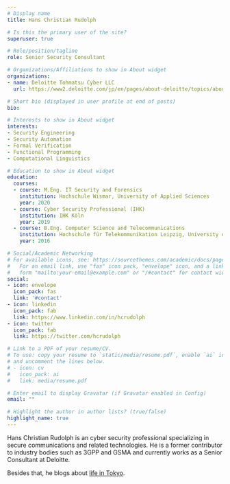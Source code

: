 ```yaml
---
# Display name
title: Hans Christian Rudolph

# Is this the primary user of the site?
superuser: true

# Role/position/tagline
role: Senior Security Consultant

# Organizations/Affiliations to show in About widget
organizations:
- name: Deloitte Tohmatsu Cyber LLC
  url: https://www2.deloitte.com/jp/en/pages/about-deloitte/topics/about-deloitte.html

# Short bio (displayed in user profile at end of posts)
bio:

# Interests to show in About widget
interests:
- Security Engineering
- Security Automation
- Formal Verification
- Functional Programming
- Computational Linguistics

# Education to show in About widget
education:
  courses:
  - course: M.Eng. IT Security and Forensics
    institution: Hochschule Wismar, University of Applied Sciences
    year: 2020
  - course: Cyber Security Professional (IHK)
    institution: IHK Köln
    year: 2019
  - course: B.Eng. Computer Science and Telecommunications
    institution: Hochschule für Telekommunikation Leipzig, University of Applied Sciences
    year: 2016

# Social/Academic Networking
# For available icons, see: https://sourcethemes.com/academic/docs/page-builder/#icons
#   For an email link, use "fas" icon pack, "envelope" icon, and a link in the
#   form "mailto:your-email@example.com" or "/#contact" for contact widget.
social:
- icon: envelope
  icon_pack: fas
  link: '#contact'
- icon: linkedin
  icon_pack: fab
  link: https://www.linkedin.com/in/hcrudolph
- icon: twitter
  icon_pack: fab
  link: https://twitter.com/hcrudolph

# Link to a PDF of your resume/CV.
# To use: copy your resume to `static/media/resume.pdf`, enable `ai` icons in `params.toml`,
# and uncomment the lines below.
# - icon: cv
#   icon_pack: ai
#   link: media/resume.pdf

# Enter email to display Gravatar (if Gravatar enabled in Config)
email: ""

# Highlight the author in author lists? (true/false)
highlight_name: true
---
```


Hans Christian Rudolph is an cyber security professional specializing in secure communications and related technologies. He is a former contributor to industry bodies such as 3GPP and GSMA and currently works as a Senior Consultant at Deloitte.

Besides that, he blogs about <a href="https://hans-around.tokyo">life in Tokyo</a>.
